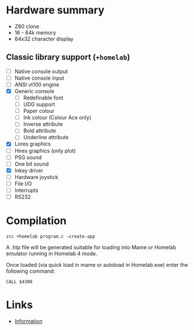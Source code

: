 # Hardware summary

* Z80 clone
* 16 - 64k memory
* 64x32 character display

## Classic library support (`+homelab`)

* [ ] Native console output
* [ ] Native console input
* [ ] ANSI vt100 engine
* [x] Generic console
    * [ ] Redefinable font 
    * [ ] UDG support
    * [ ] Paper colour
    * [ ] Ink colour (Colour Ace only)
    * [ ] Inverse attribute
    * [ ] Bold attribute
    * [ ] Underline attribute
* [x] Lores graphics
* [ ] Hires graphics (only plot)
* [ ] PSG sound
* [ ] One bit sound
* [x] Inkey driver
* [ ] Hardware joystick
* [ ] File I/O
* [ ] Interrupts
* [ ] RS232

# Compilation

    zcc +homelab program.c -create-app

A .htp file will be generated suitable for loading into Mame or Homelab emulator running in Homelab 4 mode.

Once loaded (via quick load in mame or autoload in Homelab.exe) enter the following command:

    CALL $4300

# Links

* [Information](http://homelab.8bit.hu/)